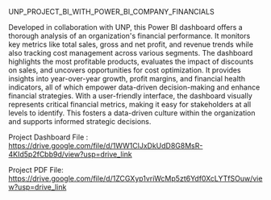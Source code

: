 UNP_PROJECT_BI_WITH_POWER_BI_COMPANY_FINANCIALS

Developed in collaboration with UNP, this Power BI dashboard offers a thorough analysis of an organization's financial performance. It monitors key metrics like total sales, gross and net profit, and revenue trends while also tracking cost management across various segments. The dashboard highlights the most profitable products, evaluates the impact of discounts on sales, and uncovers opportunities for cost optimization. It provides insights into year-over-year growth, profit margins, and financial health indicators, all of which empower data-driven decision-making and enhance financial strategies. With a user-friendly interface, the dashboard visually represents critical financial metrics, making it easy for stakeholders at all levels to identify. This fosters a data-driven culture within the organization and supports informed strategic decisions.

Project Dashboard File : https://drive.google.com/file/d/1WW1ClJxDkUdD8G8MsR-4KId5p2fCbb9d/view?usp=drive_link

Project PDF File: https://drive.google.com/file/d/1ZCGXyp1vriWcMp5zt6Ydf0XcLYTfSOuw/view?usp=drive_link
